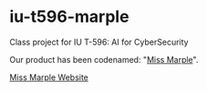 # iu-t596-marple
Class project for IU T-596: AI for CyberSecurity

Our product has been codenamed: "[Miss Marple](https://en.wikipedia.org/wiki/Miss_Marple)".

[Miss Marple Website](https://neybar.github.io/iu-t596-marple/)
